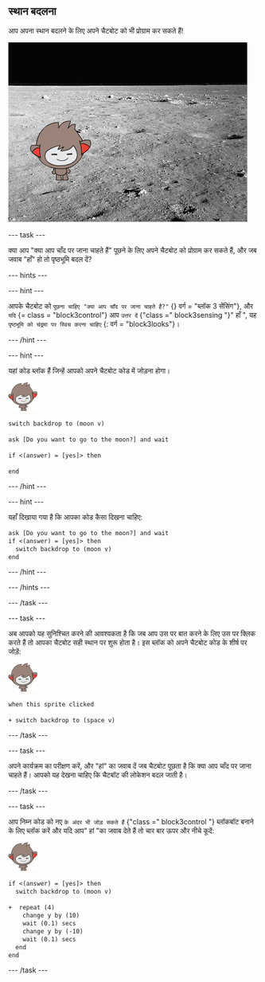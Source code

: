 ## स्थान बदलना

आप अपना स्थान बदलने के लिए अपने चैटबोट को भी प्रोग्राम कर सकते हैं!

![पृष्ठभूमि बदलने का परीक्षण करना](images/chatbot-backdrop-moon.png)

\--- task \---

क्या आप "क्या आप चाँद पर जाना चाहते हैं" पूछने के लिए अपने चैटबोट को प्रोग्राम कर सकते हैं, और जब जवाब "हाँ" हो तो पृष्ठभूमि बदल दें?

\--- hints \---

\--- hint \---

आपके चैटबोट को ` पूछना चाहिए "क्या आप चाँद पर जाना चाहते हैं?" ` {} वर्ग = "ब्लॉक 3 सेंसिंग"}, और ` यदि ` {= class = "block3control"} आप ` उत्तर दें ` {"class =" block3sensing "}" हाँ ", यह ` पृष्ठभूमि को चंद्रमा पर स्विच करना चाहिए ` {: वर्ग = "block3looks"}।

\--- /hint \---

\--- hint \---

यहां कोड ब्लॉक हैं जिन्हें आपको अपने चैटबोट कोड में जोड़ना होगा।

![नैनो स्प्राइट](images/nano-sprite.png)

```blocks3
switch backdrop to (moon v)

ask [Do you want to go to the moon?] and wait

if <(answer) = [yes]> then 

end
```

\--- /hint \---

\--- hint \---

यहाँ दिखाया गया है कि आपका कोड कैसा दिखना चाहिए:

```blocks3
ask [Do you want to go to the moon?] and wait
if <(answer) = [yes]> then 
  switch backdrop to (moon v)
end
```

\--- /hint \---

\--- /hints \---

\--- /task \---

\--- task \---

अब आपको यह सुनिश्चित करने की आवश्यकता है कि जब आप उस पर बात करने के लिए उस पर क्लिक करते हैं तो आपका चैटबोट सही स्थान पर शुरू होता है। इस ब्लॉक को अपने चैटबोट कोड के शीर्ष पर जोड़ें:

![नैनो स्प्राइट](images/nano-sprite.png)

```blocks3
when this sprite clicked

+ switch backdrop to (space v)
```

\--- /task \---

\--- task \---

अपने कार्यक्रम का परीक्षण करें, और "हां" का जवाब दें जब चैटबोट पूछता है कि क्या आप चाँद पर जाना चाहते हैं। आपको यह देखना चाहिए कि चैटबॉट की लोकेशन बदल जाती है।

\--- /task \---

\--- task \---

आप निम्न कोड को नए ` के अंदर भी जोड़ सकते हैं ` {"class =" block3control "} ब्लॉकबॉट बनाने के लिए ब्लॉक करें और यदि आप" हां "का जवाब देते हैं तो चार बार ऊपर और नीचे कूदें:

![नैनो स्प्राइट](images/nano-sprite.png)

```blocks3
if <(answer) = [yes]> then 
  switch backdrop to (moon v)

+  repeat (4) 
    change y by (10)
    wait (0.1) secs
    change y by (-10)
    wait (0.1) secs
  end
end
```

\--- /task \---